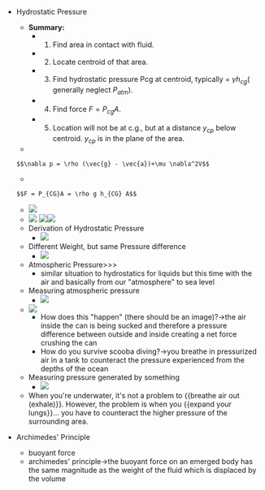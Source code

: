 - Hydrostatic Pressure
    - **Summary:** 
        - 1. Find area in contact with fluid.  
        - 2. Locate centroid of that area.  
        - 3. Find hydrostatic pressure Pcg at centroid, typically = $\gamma h_{cg}$( generally neglect $P_{atm}$).  
        - 4. Find force $F = P_{cg} A$.  
        - 5. Location will not be at c.g., but at a distance $y_{cp}$ below centroid. $y_{cp}$ is in the plane of the area.   
    - 

      $$\nabla p = \rho (\vec{g} - \vec{a})+\mu \nabla^2V$$

      
    - 

      $$F = P_{CG}A = \rho g h_{CG} A$$

      
    - ![](https://remnote-user-data.s3.amazonaws.com/QrLDUST0FNVhoZorvejrup7edVIJWaoUY1OnhkjCZ9wblVFjiQBomk47wRHbqmPNSNV7C3CaFTW1Ag49ggSY2rfo8X7gS43WP-081Bxd9G4z6PRpg7zQgSBTWWOr23Vq.png)
    - ![](https://remnote-user-data.s3.amazonaws.com/Ba0gc-F5Dq8JpwmmgOxRwFSdDjjCQBczJhgKWforejHCuDdziS7zAG2_Q4786Nn4LS_TjYWZgIUOXfuYEGq0yESrcyUlot66j4bdSf72LPHiPNke9ap0l32L-LnhuCs7.png) ![](https://remnote-user-data.s3.amazonaws.com/5yoWYXXgmMt5Xh6gYonFDdiiLBKeN6uAN27bDjubkdKxIPn6nluMW3yjc-wBl-0YTG4AQ-I6IQrP7ZJcdIKn5C55I9fIo13Reo79y1hWqBD79-e1xGFtOU4CNDtBRoKb.png)![](https://remnote-user-data.s3.amazonaws.com/IkLgcqwqPmt57pqat6h9QnJDTQgKAtDX6npwDVs9iS3iG2QzFp60vXu7qozh77awDfkb_EplcMGw8mjh65iOTgOeAGdCZJdeqsSQa6bU4Vi4i5gwjWNyzF802cH-Mw2Q.png) 
    - Derivation of Hydrostatic Pressure
        - ![](https://remnote-user-data.s3.amazonaws.com/GUGir9MQCjSFBrbkIyzWBqtnc75mv4b-l6kZGJcYSX9iIpE-bDV1r7yq_iLF0cO0GP0vpc0uqa0DtqjgI-MyoRaihkcN4S_qlDZDr6rzVPdrR4_RJfQM0WvmRZVJjRjh.png) 
    - Different Weight, but same Pressure difference
        - ![](https://remnote-user-data.s3.amazonaws.com/g4pa3PXz10RqwFrDe3DUBMhlzmgCGp8HgVBy0Tna1x3TuNm8sQ5WHxr3CJGgZgZPmHcl951ae27THH-LFd-FQPG95XBzrATEAn5D1VB4C4JAIkQKLt0eQn_G4WpDrs_9.png) 
    - Atmospheric Pressure>>>
        - similar situation to hydrostatics for liquids but this time with the air and basically from our "atmosphere" to sea level
    - Measuring atmospheric pressure
        - ![](https://remnote-user-data.s3.amazonaws.com/FPdulLX5NAEcfgSIACoM71rKoAjYIy7wYcZaViBFiej9D0ip3LqcJFNYcAHCJR24zgnVxoELACsni29vpRuqsTUtm1eBCZggcx1s6LRfWxJZWQeXiUy_-TzwVw7900Pw.png) 
    - ![](https://remnote-user-data.s3.amazonaws.com/XFJydnWHxDBD0R7C5go398vLfskLgIplpqghMKM1CU03dSwKmzQlHIAr64jb1RwQTDbLOK8wKonypfEmAtgfjYyL9GXTOuYWFoWQCZFMoVZj2NP_wH64c37QzuQGbYGq.png) 
        - How does this "happen" (there should be an image)?→the air inside the can is being sucked and therefore a pressure difference between outside and inside creating a net force crushing the can 
        - How do you survive scooba diving?→you breathe in pressurized air in a tank to counteract the pressure experienced from the depths of the ocean
    - Measuring pressure generated by something
        - ![](https://remnote-user-data.s3.amazonaws.com/XxVeaKfSDVnzPiSju0ge9umSkdhCFRmWhF9yPXYXtauJJzwC5GQxX-1h3xSoC5A3yQIf8a2slDTVD0AOVKYozH_BhommMGSMSeIqZORi89_vnqU1ismm-aOgadAA92gH.png) 
    - When you're underwater, it's not a problem to {{breathe air out (exhale)}}. However, the problem is when you {{expand your lungs}}... you have to counteract the higher pressure of the surrounding area.
- Archimedes' Principle
    - buoyant force
    - archimedes' principle→the buoyant force on an emerged body has the same magnitude as the weight of the fluid which is displaced by the volume 
